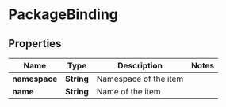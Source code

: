 
# PackageBinding

## Properties
Name | Type | Description | Notes
------------ | ------------- | ------------- | -------------
**namespace** | **String** | Namespace of the item | 
**name** | **String** | Name of the item | 



